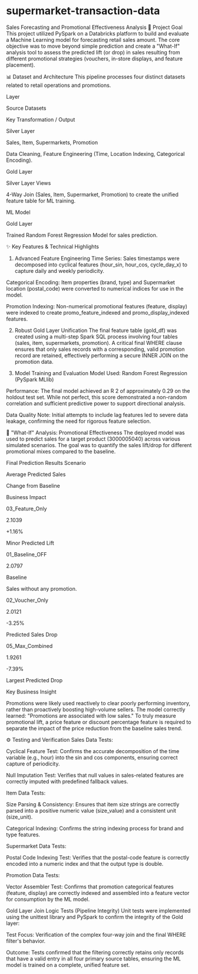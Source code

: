 # supermarket-transaction-data
Sales Forecasting and Promotional Effectiveness Analysis
🎯 Project Goal
This project utilized PySpark on a Databricks platform to build and evaluate a Machine Learning model for forecasting retail sales amount. The core objective was to move beyond simple prediction and create a "What-If" analysis tool to assess the predicted lift (or drop) in sales resulting from different promotional strategies (vouchers, in-store displays, and feature placement).

📊 Dataset and Architecture
This pipeline processes four distinct datasets related to retail operations and promotions.

Layer

Source Datasets

Key Transformation / Output

Silver Layer

Sales, Item, Supermarkets, Promotion

Data Cleaning, Feature Engineering (Time, Location Indexing, Categorical Encoding).

Gold Layer

Silver Layer Views

4-Way Join (Sales, Item, Supermarket, Promotion) to create the unified feature table for ML training.

ML Model

Gold Layer

Trained Random Forest Regression Model for sales prediction.

✨ Key Features & Technical Highlights
1. Advanced Feature Engineering
Time Series: Sales timestamps were decomposed into cyclical features (hour_sin, hour_cos, cycle_day_x) to capture daily and weekly periodicity.

Categorical Encoding: Item properties (brand, type) and Supermarket location (postal_code) were converted to numerical indices for use in the model.

Promotion Indexing: Non-numerical promotional features (feature, display) were indexed to create promo_feature_indexed and promo_display_indexed features.

2. Robust Gold Layer Unification
The final feature table (gold_df) was created using a multi-step Spark SQL process involving four tables (sales, item, supermarkets, promotion). A critical final WHERE clause ensures that only sales records with a corresponding, valid promotion record are retained, effectively performing a secure INNER JOIN on the promotion data.

3. Model Training and Evaluation
Model Used: Random Forest Regression (PySpark MLlib)

Performance: The final model achieved an R 
2
  of approximately 0.29 on the holdout test set. While not perfect, this score demonstrated a non-random correlation and sufficient predictive power to support directional analysis.

Data Quality Note: Initial attempts to include lag features led to severe data leakage, confirming the need for rigorous feature selection.

🚀 "What-If" Analysis: Promotional Effectiveness
The deployed model was used to predict sales for a target product (3000005040) across various simulated scenarios. The goal was to quantify the sales lift/drop for different promotional mixes compared to the baseline.

Final Prediction Results
Scenario

Average Predicted Sales

Change from Baseline

Business Impact

03_Feature_Only

2.1039

+1.16%

Minor Predicted Lift

01_Baseline_OFF

2.0797

Baseline

Sales without any promotion.

02_Voucher_Only

2.0121

-3.25%

Predicted Sales Drop

05_Max_Combined

1.9261

-7.39%

Largest Predicted Drop

Key Business Insight

Promotions were likely used reactively to clear poorly performing inventory, rather than proactively boosting high-volume sellers. The model correctly learned: "Promotions are associated with low sales." To truly measure promotional lift, a price feature or discount percentage feature is required to separate the impact of the price reduction from the baseline sales trend.

⚙️ Testing and Verification
Sales Data Tests:

Cyclical Feature Test: Confirms the accurate decomposition of the time variable (e.g., hour) into the sin and cos components, ensuring correct capture of periodicity.

Null Imputation Test: Verifies that null values in sales-related features are correctly imputed with predefined fallback values.

Item Data Tests:

Size Parsing & Consistency: Ensures that item size strings are correctly parsed into a positive numeric value (size_value) and a consistent unit (size_unit).

Categorical Indexing: Confirms the string indexing process for brand and type features.

Supermarket Data Tests:

Postal Code Indexing Test: Verifies that the postal-code feature is correctly encoded into a numeric index and that the output type is double.

Promotion Data Tests:

Vector Assembler Test: Confirms that promotion categorical features (feature, display) are correctly indexed and assembled into a feature vector for consumption by the ML model.

Gold Layer Join Logic Tests (Pipeline Integrity)
Unit tests were implemented using the unittest library and PySpark to confirm the integrity of the Gold layer:

Test Focus: Verification of the complex four-way join and the final WHERE filter's behavior.

Outcome: Tests confirmed that the filtering correctly retains only records that have a valid entry in all four primary source tables, ensuring the ML model is trained on a complete, unified feature set.